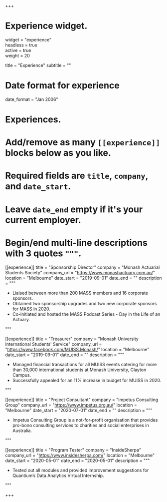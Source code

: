 +++
# Experience widget.
widget = "experience"  
headless = true  
active = true  
weight = 20  

title = "Experience"
subtitle = ""

# Date format for experience

date_format = "Jan 2006"


# Experiences.
#   Add/remove as many `[[experience]]` blocks below as you like.
#   Required fields are `title`, `company`, and `date_start`.
#   Leave `date_end` empty if it's your current employer.
#   Begin/end multi-line descriptions with 3 quotes `"""`.

[[experience]]
  title = "Sponsorship Director"
  company = "Monash Actuarial Students Society"
  company_url = "https://www.monashactuary.com.au/"
  location = "Melbourne"
  date_start = "2019-09-01"
  date_end = ""
  description = """
  
  * Liaised between more than 200 MASS members and 16 corporate sponsors. 
  * Obtained two sponsorship upgrades and two new corporate sponsors for MASS in 2020. 
  * Co-initiated and hosted the MASS Podcast Series - Day in the Life of an Actuary. 
  
  """

[[experience]]
  title = "Treasurer"
  company = "Monash University International Students' Service"
  company_url = "https://www.facebook.com/MUISS.Monash/"
  location = "Melbourne"
  date_start = "2019-09-01"
  date_end = ""
  description = """

  * Managed financial transactions for all MUISS events catering for more than 30,000 international students at Monash University, Clayton Campus. 
  * Successfully appealed for an 11% increase in budget for MUISS in 2020.

  """
  
[[experience]]
  title = "Project Consultant"
  company = "Impetus Consulting Group"
  company_url = "https://www.impetus.org.au/"
  location = "Melbourne"
  date_start = "2020-07-01"
  date_end = ""
  description = """

  * Impetus Consulting Group is a not-for-profit organisation that provides pro-bono consulting services to charities and social enterprises in Australia. 

  """
  
[[experience]]
  title = "Program Tester"
  company = "InsideSherpa"
  company_url = "https://www.insidesherpa.com/"
  location = "Melbourne"
  date_start = "2020-05-01"
  date_end = "2020-05-01"
  description = """

  * Tested out all modules and provided improvement suggestions for Quantium’s Data Analytics Virtual Internship.

  """  

+++

